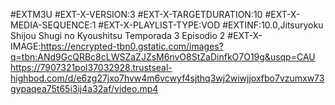 #EXTM3U
#EXT-X-VERSION:3
#EXT-X-TARGETDURATION:10
#EXT-X-MEDIA-SEQUENCE:1
#EXT-X-PLAYLIST-TYPE:VOD
#EXTINF:10.0,Jitsuryoku Shijou Shugi no Kyoushitsu Temporada 3 Episodio 2 
#EXT-X-IMAGE:https://encrypted-tbn0.gstatic.com/images?q=tbn:ANd9GcQRBc8cLWSZaZJZsM6nvO8StZaDinfkO7O19g&usqp=CAU
https://7907321pol37032928.trustseal-highbod.com/d/e6zg27jxo7hvw4m6vcwyf4sjthq3wj2wiwjjoxfbo7vzumxw73gypaqea75t65i3ij4a32af/video.mp4
